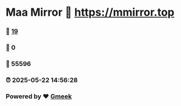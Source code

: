 # Maa Mirror :link: https://mmirror.top 
### :page_facing_up: [19](https://mmirror.top/tag.html) 
### :speech_balloon: 0 
### :hibiscus: 55596 
### :alarm_clock: 2025-05-22 14:56:28 
### Powered by :heart: [Gmeek](https://github.com/Meekdai/Gmeek)
